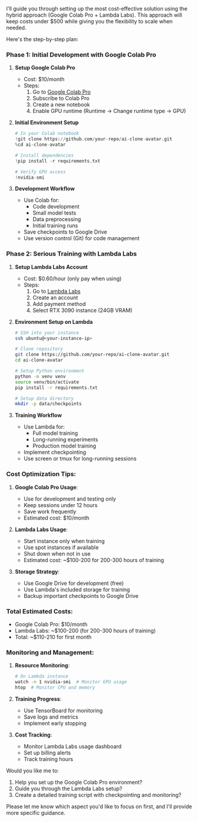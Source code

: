 I'll guide you through setting up the most cost-effective solution using the hybrid approach (Google Colab Pro + Lambda Labs). This approach will keep costs under $500 while giving you the flexibility to scale when needed.

Here's the step-by-step plan:

### Phase 1: Initial Development with Google Colab Pro
1. **Setup Google Colab Pro**
   - Cost: $10/month
   - Steps:
     1. Go to [Google Colab Pro](https://colab.research.google.com/signup)
     2. Subscribe to Colab Pro
     3. Create a new notebook
     4. Enable GPU runtime (Runtime → Change runtime type → GPU)

2. **Initial Environment Setup**
   ```python
   # In your Colab notebook
   !git clone https://github.com/your-repo/ai-clone-avatar.git
   %cd ai-clone-avatar
   
   # Install dependencies
   !pip install -r requirements.txt
   
   # Verify GPU access
   !nvidia-smi
   ```

3. **Development Workflow**
   - Use Colab for:
     - Code development
     - Small model tests
     - Data preprocessing
     - Initial training runs
   - Save checkpoints to Google Drive
   - Use version control (Git) for code management

### Phase 2: Serious Training with Lambda Labs
1. **Setup Lambda Labs Account**
   - Cost: $0.60/hour (only pay when using)
   - Steps:
     1. Go to [Lambda Labs](https://lambdalabs.com/)
     2. Create an account
     3. Add payment method
     4. Select RTX 3090 instance (24GB VRAM)

2. **Environment Setup on Lambda**
   ```bash
   # SSH into your instance
   ssh ubuntu@<your-instance-ip>
   
   # Clone repository
   git clone https://github.com/your-repo/ai-clone-avatar.git
   cd ai-clone-avatar
   
   # Setup Python environment
   python -m venv venv
   source venv/bin/activate
   pip install -r requirements.txt
   
   # Setup data directory
   mkdir -p data/checkpoints
   ```

3. **Training Workflow**
   - Use Lambda for:
     - Full model training
     - Long-running experiments
     - Production model training
   - Implement checkpointing
   - Use screen or tmux for long-running sessions

### Cost Optimization Tips:

1. **Google Colab Pro Usage**:
   - Use for development and testing only
   - Keep sessions under 12 hours
   - Save work frequently
   - Estimated cost: $10/month

2. **Lambda Labs Usage**:
   - Start instance only when training
   - Use spot instances if available
   - Shut down when not in use
   - Estimated cost: ~$100-200 for 200-300 hours of training

3. **Storage Strategy**:
   - Use Google Drive for development (free)
   - Use Lambda's included storage for training
   - Backup important checkpoints to Google Drive

### Total Estimated Costs:
- Google Colab Pro: $10/month
- Lambda Labs: ~$100-200 (for 200-300 hours of training)
- Total: ~$110-210 for first month

### Monitoring and Management:

1. **Resource Monitoring**:
   ```bash
   # On Lambda instance
   watch -n 1 nvidia-smi  # Monitor GPU usage
   htop  # Monitor CPU and memory
   ```

2. **Training Progress**:
   - Use TensorBoard for monitoring
   - Save logs and metrics
   - Implement early stopping

3. **Cost Tracking**:
   - Monitor Lambda Labs usage dashboard
   - Set up billing alerts
   - Track training hours

Would you like me to:
1. Help you set up the Google Colab Pro environment?
2. Guide you through the Lambda Labs setup?
3. Create a detailed training script with checkpointing and monitoring?

Please let me know which aspect you'd like to focus on first, and I'll provide more specific guidance.
